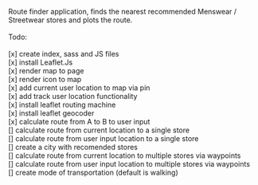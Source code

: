 Route finder application, finds the nearest recommended Menswear / Streetwear stores and plots the route.
<br><br>
Todo:
<br><br>
[x] create index, sass and JS files
<br>
[x] install Leaflet.Js
<br>
[x] render map to page
<br>
[x] render icon to map
<br>
[x] add current user location to map via pin
<br>
[x] add track user location functionality
<br>
[x] install leaflet routing machine
<br>
[x] install leaflet geocoder
<br>
[x] calculate route from A to B to user input
<br>
[] calculate route from current location to a single store
<br>
[] calculate route from user input location to a single store
<br>
[] create a city with recomended stores
<br>
[] calculate route from current location to multiple stores via waypoints
<br>
[] calculate route from user input location to multiple stores via waypoints
<br>
[] create mode of transportation (default is walking)

